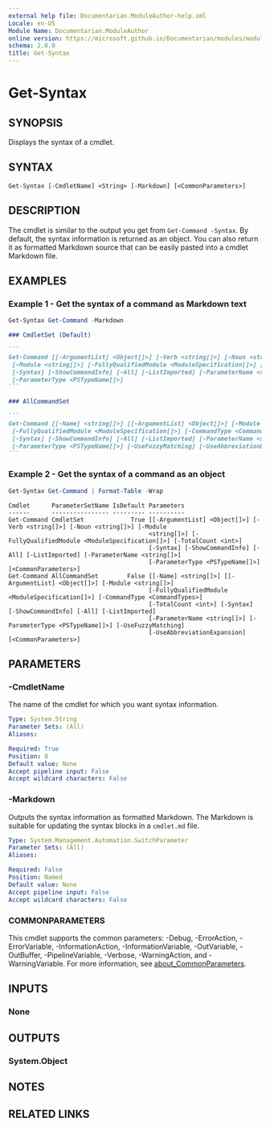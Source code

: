 ```yaml
---
external help file: Documentarian.ModuleAuthor-help.xml
Locale: en-US
Module Name: Documentarian.ModuleAuthor
online version: https://microsoft.github.io/Documentarian/modules/moduleauthor/reference/cmdlets/get-syntax
schema: 2.0.0
title: Get-Syntax
---
```


# Get-Syntax

## SYNOPSIS
Displays the syntax of a cmdlet.

## SYNTAX

```
Get-Syntax [-CmdletName] <String> [-Markdown] [<CommonParameters>]
```

## DESCRIPTION

The cmdlet is similar to the output you get from `Get-Command -Syntax`. By default, the syntax information is returned as an object. You can also return it as formatted Markdown source that can be easily pasted into a cmdlet Markdown file.

## EXAMPLES

### Example 1 - Get the syntax of a command as Markdown text

```powershell
Get-Syntax Get-Command -Markdown
```

~~~markdown
### CmdletSet (Default)

```
Get-Command [[-ArgumentList] <Object[]>] [-Verb <string[]>] [-Noun <string[]>]
 [-Module <string[]>] [-FullyQualifiedModule <ModuleSpecification[]>] [-TotalCount <int>]
 [-Syntax] [-ShowCommandInfo] [-All] [-ListImported] [-ParameterName <string[]>]
 [-ParameterType <PSTypeName[]>]
```

### AllCommandSet

```
Get-Command [[-Name] <string[]>] [[-ArgumentList] <Object[]>] [-Module <string[]>]
 [-FullyQualifiedModule <ModuleSpecification[]>] [-CommandType <CommandTypes>] [-TotalCount <int>]
 [-Syntax] [-ShowCommandInfo] [-All] [-ListImported] [-ParameterName <string[]>]
 [-ParameterType <PSTypeName[]>] [-UseFuzzyMatching] [-UseAbbreviationExpansion]
```
~~~

### Example 2 - Get the syntax of a command as an object

```powershell
Get-Syntax Get-Command | Format-Table -Wrap
```

```Output
Cmdlet      ParameterSetName IsDefault Parameters
------      ---------------- --------- ----------
Get-Command CmdletSet             True [[-ArgumentList] <Object[]>] [-Verb <string[]>] [-Noun <string[]>] [-Module
                                       <string[]>] [-FullyQualifiedModule <ModuleSpecification[]>] [-TotalCount <int>]
                                       [-Syntax] [-ShowCommandInfo] [-All] [-ListImported] [-ParameterName <string[]>]
                                       [-ParameterType <PSTypeName[]>] [<CommonParameters>]
Get-Command AllCommandSet        False [[-Name] <string[]>] [[-ArgumentList] <Object[]>] [-Module <string[]>]
                                       [-FullyQualifiedModule <ModuleSpecification[]>] [-CommandType <CommandTypes>]
                                       [-TotalCount <int>] [-Syntax] [-ShowCommandInfo] [-All] [-ListImported]
                                       [-ParameterName <string[]>] [-ParameterType <PSTypeName[]>] [-UseFuzzyMatching]
                                       [-UseAbbreviationExpansion] [<CommonParameters>]
```

## PARAMETERS

### -CmdletName

The name of the cmdlet for which you want syntax information.

```yaml
Type: System.String
Parameter Sets: (All)
Aliases:

Required: True
Position: 0
Default value: None
Accept pipeline input: False
Accept wildcard characters: False
```

### -Markdown

Outputs the syntax information as formatted Markdown. The Markdown is suitable for updating the
syntax blocks in a `cmdlet.md` file.

```yaml
Type: System.Management.Automation.SwitchParameter
Parameter Sets: (All)
Aliases:

Required: False
Position: Named
Default value: None
Accept pipeline input: False
Accept wildcard characters: False
```

### COMMONPARAMETERS

This cmdlet supports the common parameters: -Debug, -ErrorAction, -ErrorVariable,
-InformationAction, -InformationVariable, -OutVariable, -OutBuffer, -PipelineVariable, -Verbose,
-WarningAction, and -WarningVariable. For more information, see
[about_CommonParameters](http://go.microsoft.com/fwlink/?LinkID=113216).

## INPUTS

### None

## OUTPUTS

### System.Object

## NOTES

## RELATED LINKS
